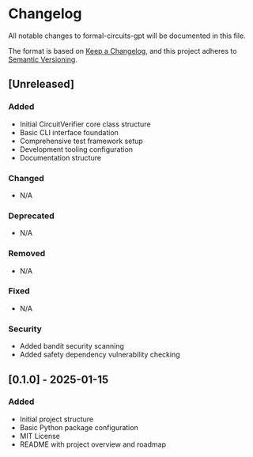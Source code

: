 # Changelog

All notable changes to formal-circuits-gpt will be documented in this file.

The format is based on [Keep a Changelog](https://keepachangelog.com/en/1.0.0/),
and this project adheres to [Semantic Versioning](https://semver.org/spec/v2.0.0.html).

## [Unreleased]

### Added
- Initial CircuitVerifier core class structure
- Basic CLI interface foundation
- Comprehensive test framework setup
- Development tooling configuration
- Documentation structure

### Changed
- N/A

### Deprecated
- N/A

### Removed
- N/A

### Fixed
- N/A

### Security
- Added bandit security scanning
- Added safety dependency vulnerability checking

## [0.1.0] - 2025-01-15

### Added
- Initial project structure
- Basic Python package configuration
- MIT License
- README with project overview and roadmap